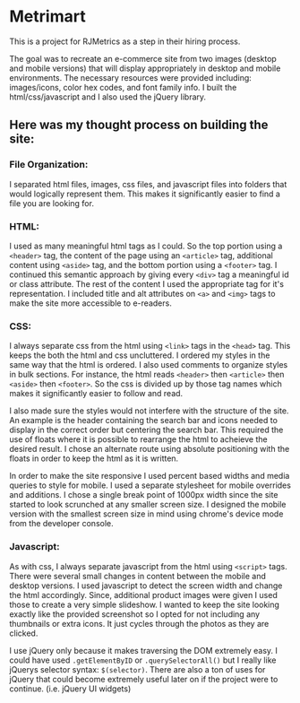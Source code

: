 # Metrimart

This is a project for RJMetrics as a step in their hiring process.

The goal was to recreate an e-commerce site from two images (desktop and mobile versions) that will display appropriately in desktop and mobile environments.  The necessary resources were provided including: images/icons, color hex codes, and font family info.  I built the html/css/javascript and I also used the jQuery library.

## Here was my thought process on building the site:

### File Organization:
I separated html files, images, css files, and javascript files into folders that would logically represent them.  This makes it significantly easier to find a file you are looking for.

### HTML:
I used as many meaningful html tags as I could.  So the top portion using a `<header>` tag, the content of the page using an `<article>` tag, additional content using `<aside>` tag, and the bottom portion using a `<footer>` tag.  I continued this semantic approach by giving every `<div>` tag a meaningful id or class attribute.  The rest of the content I used the appropriate tag for it's representation. I included title and alt attributes on `<a>` and `<img>` tags to make the site more accessible to e-readers.

### CSS:
I always separate css from the html using `<link>` tags in the `<head>` tag.  This keeps the both the html and css uncluttered. I ordered my styles in the same way that the html is ordered.  I also used comments to organize styles in bulk sections.  For instance, the html reads `<header>` then `<article>` then `<aside>` then `<footer>`. So the css is divided up by those tag names which makes it significantly easier to follow and read. 

I also made sure the styles would not interfere with the structure of the site.  An example is the header containing the search bar and icons needed to display in the correct order but centering the search bar.  This required the use of floats where it is possible to rearrange the html to acheieve the desired result.  I chose an alternate route using absolute positioning with the floats in order to keep the html as it is written.

In order to make the site responsive I used percent based widths and media queries to style for mobile.  I used a separate stylesheet for mobile overrides and additions.  I chose a single break point of 1000px width since the site started to look scrunched at any smaller screen size. I designed the mobile version with the smallest screen size in mind using chrome's device mode from the developer console.

### Javascript:
As with css, I always separate javascript from the html using `<script>` tags.  There were several small changes in content between the mobile and desktop versions. I used javascript to detect the screen width and change the html accordingly. Since, additional product images were given I used those to create a very simple slideshow.  I wanted to keep the site looking exactly like the provided screenshot so I opted for not including any thumbnails or extra icons.  It just cycles through the photos as they are clicked.

I use jQuery only because it makes traversing the DOM extremely easy.  I could have used `.getElementByID` or `.querySelectorAll()` but I really like jQuerys selector syntax: `$(selector)`.  There are also a ton of uses for jQuery that could become extremely useful later on if the project were to continue. (i.e. jQuery UI widgets)
